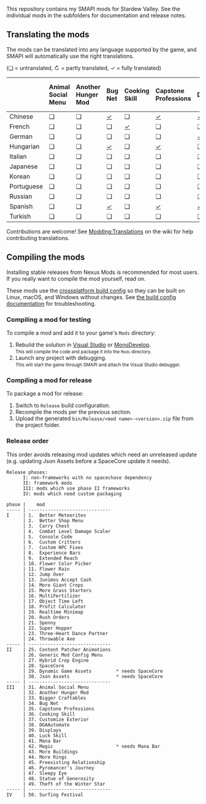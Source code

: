 ﻿This repository contains my SMAPI mods for Stardew Valley. See the individual mods in the
subfolders for documentation and release notes.

## Translating the mods
The mods can be translated into any language supported by the game, and SMAPI will automatically
use the right translations.

(❑ = untranslated, ↻ = partly translated, ✓ = fully translated)

&nbsp;     | Animal Social Menu | Another Hunger Mod | Bug Net                  | Cooking Skill                  | Capstone Professions                  | Displays                   | Generic Mod Config Menu | Luck Skill                  | Magic                   | More Rings | Preexisting Relationships                 | Surfing Festival
---------- | :----------------- | :----------------- | :----------------------- | :----------------------------- | :------------------------------------ | :------------------------- | :---------------------- | :-------------------------- | ----------------------- | :--------- | ----------------------------------------- | ----------------
Chinese    | ❑                  | ❑                  | [✓](BugNet/i18n/zh.json) | ❑                              | [✓](CapstoneProfessions/i18n/zh.json) | [✓](Displays/i18n/zh.json) | ❑                       | ❑                           | [✓](Magic/i18n/zh.json) | ✓          | [✓](PreexistingRelationship/i18n/zh.json) | ✓
French     | ❑                  | ❑                  | ❑                        | [✓](CookingSkill/i18n/fr.json) | ❑                                     | ❑                          | ❑                       | [✓](LuckSkill/i18n/fr.json) | ❑                       | ❑          | ❑                                         | ❑
German     | ❑                  | ❑                  | ❑                        | ❑                              | ❑                                     | [✓](Displays/i18n/de.json) | ❑                       | ❑                           | ❑                       | ❑          | ❑                                         | ❑
Hungarian  | ❑                  | ❑                  | [✓](BugNet/i18n/hu.json) | ❑                              | [✓](CapstoneProfessions/i18n/hu.json) | ❑                          | ❑                       | ❑                           | ❑                       | ✓          | ❑                                         | ✓
Italian    | ❑                  | ❑                  | ❑                        | ❑                              | ❑                                     | ❑                          | ❑                       | ❑                           | ❑                       | ❑          | ❑                                         | ❑
Japanese   | ❑                  | ❑                  | ❑                        | ❑                              | ❑                                     | ❑                          | ❑                       | ❑                           | ❑                       | ❑          | ❑                                         | ❑
Korean     | ❑                  | ❑                  | ❑                        | ❑                              | ❑                                     | ❑                          | ❑                       | ❑                           | [✓](Magic/i18n/ko.json) | ❑          | ❑                                         | ✓
Portuguese | ❑                  | ❑                  | ❑                        | ❑                              | ❑                                     | ❑                          | ❑                       | ❑                           | [✓](Magic/i18n/pt.json) | ❑          | ❑                                         | ❑
Russian    | ❑                  | ❑                  | ❑                        | ❑                              | ❑                                     | ❑                          | ❑                       | ❑                           | ❑                       | ❑          | ❑                                         | ✓
Spanish    | ❑                  | ❑                  | [✓](BugNet/i18n/es.json) | ❑                              | [✓](CapstoneProfessions/i18n/es.json) | [✓](Displays/i18n/es.json) | ❑                       | ❑                           | [✓](Magic/i18n/es.json) | ✓          | [✓](PreexistingRelationship/i18n/es.json) | ✓
Turkish    | ❑                  | ❑                  | ❑                        | ❑                              | ❑                                     | ❑                          | ❑                       | ❑                           | ❑                       | ❑          | ❑                                         | ❑

Contributions are welcome! See [Modding:Translations](https://stardewvalleywiki.com/Modding:Translations)
on the wiki for help contributing translations.

## Compiling the mods
Installing stable releases from Nexus Mods is recommended for most users. If you really want to
compile the mod yourself, read on.

These mods use the [crossplatform build config](https://www.nuget.org/packages/Pathoschild.Stardew.ModBuildConfig)
so they can be built on Linux, macOS, and Windows without changes. See [the build config documentation](https://www.nuget.org/packages/Pathoschild.Stardew.ModBuildConfig)
for troubleshooting.

### Compiling a mod for testing
To compile a mod and add it to your game's `Mods` directory:

1. Rebuild the solution in [Visual Studio](https://www.visualstudio.com/vs/community/) or [MonoDevelop](http://www.monodevelop.com/).  
   <small>This will compile the code and package it into the `Mods` directory.</small>
2. Launch any project with debugging.  
   <small>This will start the game through SMAPI and attach the Visual Studio debugger.</small>

### Compiling a mod for release
To package a mod for release:

1. Switch to `Release` build configuration.
2. Recompile the mods per the previous section.
3. Upload the generated `bin/Release/<mod name>-<version>.zip` file from the project folder.

### Release order
This order avoids releasing mod updates which need an unreleased update (e.g. updating Json Assets
before a SpaceCore update it needs).

```
Release phases:
      I: non-frameworks with no spacechase dependency
      II: framework mods
      III: mods which use phase II frameworks
      IV: mods which need custom packaging

phase |    mod
----- | ------------------------------
I     | 1.  Better Meteorites
      | 2.  Better Shop Menu
      | 3.  Carry Chest
      | 4.  Combat Level Damage Scaler
      | 5.  Console Code
      | 6.  Custom Critters
      | 7.  Custom NPC Fixes
      | 8.  Experience Bars
      | 9.  Extended Reach
      | 10. Flower Color Picker
      | 11. Flower Rain
      | 12. Jump Over
      | 13. Junimos Accept Cash
      | 14. More Giant Crops
      | 15. More Grass Starters
      | 16. MultiFertilizer
      | 17. Object Time Left
      | 18. Profit Calculator
      | 19. Realtime Minimap
      | 20. Rush Orders
      | 21. Spenny
      | 22. Super Hopper
      | 23. Three-Heart Dance Partner
      | 24. Throwable Axe
----- | ------------------------------
II    | 25. Content Patcher Animations
      | 26. Generic Mod Config Menu
      | 27. Hybrid Crop Engine
      | 28. SpaceCore
      | 29. Dynamic Game Assets         * needs SpaceCore
      | 30. Json Assets                 * needs SpaceCore
----- | ------------------------------
III   | 31. Animal Social Menu
      | 32. Another Hunger Mod
      | 33. Bigger Craftables
      | 34. Bug Net
      | 35. Capstone Professions
      | 36. Cooking Skill
      | 37. Customize Exterior
      | 38. DGAAutomate
      | 39. Displays
      | 40. Luck Skill
      | 41. Mana Bar
      | 42. Magic                       * needs Mana Bar
      | 43. More Buildings
      | 44. More Rings
      | 45. Preexisting Relationship
      | 46. Pyromancer's Journey
      | 47. Sleepy Eye
      | 48. Statue of Generosity
      | 49. Theft of the Winter Star
----- | ------------------------------
IV    | 50. Surfing Festival
```
